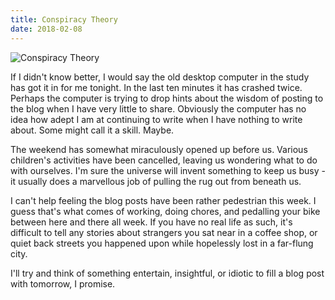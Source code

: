 ```yaml
---
title: Conspiracy Theory
date: 2018-02-08
---
```


![Conspiracy Theory](https://source.unsplash.com/ZYYS1kapOm8/1600x900)

If I didn't know better, I would say the old desktop computer in the study has got it in for me tonight. In the last ten minutes it has crashed twice. Perhaps the computer is trying to drop hints about the wisdom of posting to the blog when I have very little to share. Obviously the computer has no idea how adept I am at continuing to write when I have nothing to write about. Some might call it a skill. Maybe.

The weekend has somewhat miraculously opened up before us. Various children's activities have been cancelled, leaving us wondering what to do with ourselves. I'm sure the universe will invent something to keep us busy - it usually does a marvellous job of pulling the rug out from beneath us.

I can't help feeling the blog posts have been rather pedestrian this week. I guess that's what comes of working, doing chores, and pedalling your bike between here and there all week. If you have no real life as such, it's difficult to tell any stories about strangers you sat near in a coffee shop, or quiet back streets you happened upon while hopelessly lost in a far-flung city.

I'll try and think of something entertain, insightful, or idiotic to fill a blog post with tomorrow, I promise.